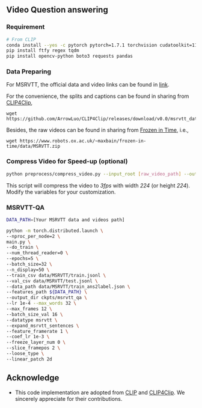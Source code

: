 ## Video Question answering
### Requirement
```sh
# From CLIP
conda install --yes -c pytorch pytorch=1.7.1 torchvision cudatoolkit=11.0
pip install ftfy regex tqdm
pip install opencv-python boto3 requests pandas
```

### Data Preparing

For MSRVTT, the official data and video links can be found in [link](http://ms-multimedia-challenge.com/2017/dataset).

For the convenience, the splits and captions can be found in sharing from [CLIP4Clip](https://github.com/ArrowLuo/CLIP4Clip/),

```shell
wget https://github.com/ArrowLuo/CLIP4Clip/releases/download/v0.0/msrvtt_data.zip
```

Besides, the raw videos can be found in sharing from [Frozen in Time](https://github.com/m-bain/frozen-in-time), i.e.,

```shell
wget https://www.robots.ox.ac.uk/~maxbain/frozen-in-time/data/MSRVTT.zip
```

### Compress Video for Speed-up (optional)
```sh
python preprocess/compress_video.py --input_root [raw_video_path] --output_root [compressed_video_path]
```
This script will compress the video to *3fps* with width *224* (or height *224*). Modify the variables for your customization.

### MSRVTT-QA

```sh
DATA_PATH=[Your MSRVTT data and videos path]

python -m torch.distributed.launch \
--nproc_per_node=2 \
main.py \
--do_train \
--num_thread_reader=0 \
--epochs=5 \
--batch_size=32 \
--n_display=50 \
--train_csv data/MSRVTT/train.jsonl \
--val_csv data/MSRVTT/test.jsonl \
--data_path data/MSRVTT/train_ans2label.json \
--features_path ${DATA_PATH} \
--output_dir ckpts/msrvtt_qa \
--lr 1e-4 --max_words 32 \
--max_frames 12 \
--batch_size_val 16 \
--datatype msrvtt \
--expand_msrvtt_sentences \
--feature_framerate 1 \
--coef_lr 1e-3 \
--freeze_layer_num 0 \
--slice_framepos 2 \
--loose_type \
--linear_patch 2d
```

## Acknowledge
* This code implementation are adopted from [CLIP](https://github.com/openai/CLIP) and [CLIP4Clip](https://github.com/ArrowLuo/CLIP4Clip/).
We sincerely appreciate for their contributions.